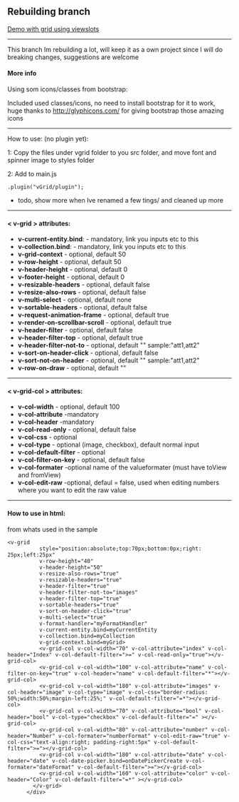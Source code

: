 Rebuilding branch
----------------------------------


[Demo with grid using viewslots](http://vegarringdal.github.io/vGrid/viewSlotsDemo001/)

---

This branch Im rebuilding a lot, will keep it as a own project since I will do breaking changes, suggestions are welcome




#### More info
Using som icons/classes from bootstrap:

Included used classes/icons, no need to install bootstrap for it to work, huge thanks to http://glyphicons.com/ for giving bootstrap those amazing icons

---

How to use: (no plugin yet):

1: Copy the files under vgrid folder to you src folder, and move font and spinner image to styles folder

2: Add to main.js
```
.plugin("vGrid/plugin");
```

* todo, show more when Ive renamed a few tings/ and cleaned up more

----

#### < v-grid > attributes:
* **v-current-entity.bind**: - mandatory, link you inputs etc to this
* **v-collection.bind**: - mandatory, link you inputs etc to this
* **v-grid-context** - optional, default 50
* **v-row-height** - optional, default 50
* **v-header-height** - optional, default 0
* **v-footer-height** - optional, default 0
* **v-resizable-headers** - optional, default false
* **v-resize-also-rows** - optional, default false
* **v-multi-select** - optional, default none
* **v-sortable-headers** - optional, default false
* **v-request-animation-frame** - optional, default true
* **v-render-on-scrollbar-scroll** - optional, default true
* **v-header-filter** - optional, default false
* **v-header-filter-top** - optional, default true
* **v-header-filter-not-to** - optional, default ""  sample:"att1,att2" 
* **v-sort-on-header-click** - optional, default false
* **v-sort-not-on-header** - optional, default ""  sample:"att1,att2" 
* **v-row-on-draw** - optional, default ""


----

#### < v-grid-col > attributes:
* **v-col-width** - optional, default 100
* **v-col-attribute** -mandatory
* **v-col-header** -mandatory
* **v-col-read-only** - optional, default false
* **v-col-css** - optional
* **v-col-type** - optional (image, checkbox), default normal input
* **v-col-default-filter** - optional
* **v-col-filter-on-key** - optional, default false
* **v-col-formater** -optional name of the valueformater (must have toView and fromView)
* **v-col-edit-raw** -optional, defaul = false, used when editing numbers where you want to edit the raw value

----

#### How to use in html:

from whats used in the sample
```
<v-grid
          style="position:absolute;top:70px;bottom:0px;right: 25px;left:25px"
          v-row-height="40"
          v-header-height="50"
          v-resize-also-rows="true"
          v-resizable-headers="true"
          v-header-filter="true"
          v-header-filter-not-to="images"
          v-header-filter-top="true"
          v-sortable-headers="true"
          v-sort-on-header-click="true"
          v-multi-select="true"
          v-format-handler="myFormatHandler"
          v-current-entity.bind=myCurrentEntity
          v-collection.bind=myCollection
          v-grid-context.bind=myGrid>
          <v-grid-col v-col-width="70" v-col-attribute="index" v-col-header="Index" v-col-default-filter=">=" v-col-read-only="true"></v-grid-col>
          <v-grid-col v-col-width="100" v-col-attribute="name" v-col-filter-on-key="true" v-col-header="name" v-col-default-filter="*"></v-grid-col>
          <v-grid-col v-col-width="180" v-col-attribute="images" v-col-header="image" v-col-type="image" v-col-css="border-radius: 50%;width:50%;margin-left:25%;" v-col-default-filter="=*"></v-grid-col>
          <v-grid-col v-col-width="70" v-col-attribute="bool" v-col-header="bool" v-col-type="checkbox" v-col-default-filter="=" ></v-grid-col>
          <v-grid-col v-col-width="80" v-col-attribute="number" v-col-header="Number" v-col-formater="numberFormat" v-col-edit-raw="true" v-col-css="text-align:right; padding-right:5px" v-col-default-filter=">="></v-grid-col>
          <v-grid-col v-col-width="180" v-col-attribute="date" v-col-header="date" v-col-date-picker.bind=onDatePickerCreate v-col-formater="dateFormat" v-col-default-filter=">="></v-grid-col>
          <v-grid-col v-col-width="160" v-col-attribute="color" v-col-header="Color" v-col-default-filter="=*" ></v-grid-col>
        </v-grid>
      </div>
```
